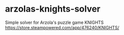 # arzolas-knights-solver
Simple solver for Arzola's puzzle game KNIGHTS https://store.steampowered.com/app/476240/KNIGHTS/
